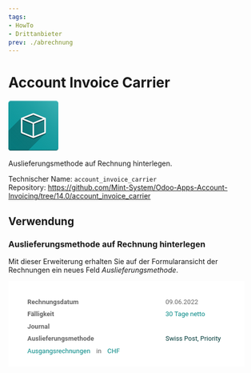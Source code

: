 ```yaml
---
tags:
- HowTo
- Drittanbieter
prev: ./abrechnung
---
```

# Account Invoice Carrier

![icon_oms_box](assets/icon_oms_box.png)

Auslieferungsmethode auf Rechnung hinterlegen.

Technischer Name: `account_invoice_carrier`\
Repository: <https://github.com/Mint-System/Odoo-Apps-Account-Invoicing/tree/14.0/account_invoice_carrier>

## Verwendung

### Auslieferungsmethode auf Rechnung hinterlegen

Mit dieser Erweiterung erhalten Sie auf der Formularansicht der Rechnungen ein neues Feld *Auslieferungsmethode*.

![](assets/Account%20Invoice%20Carrier.png)
